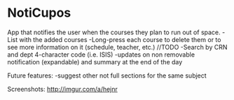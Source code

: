 NotiCupos
=========
App that notifies the user when the courses they plan to  run out of space.
-List with the added courses
-Long-press each course to delete them or to see more information on it (schedule, teacher, etc.) //TODO
-Search by CRN and dept 4-character code (i.e. ISIS)
-updates on non removable notification (expandable) and summary at the end of the day

Future features:
-suggest other not full sections for the same subject

Screenshots: http://imgur.com/a/hejnr
